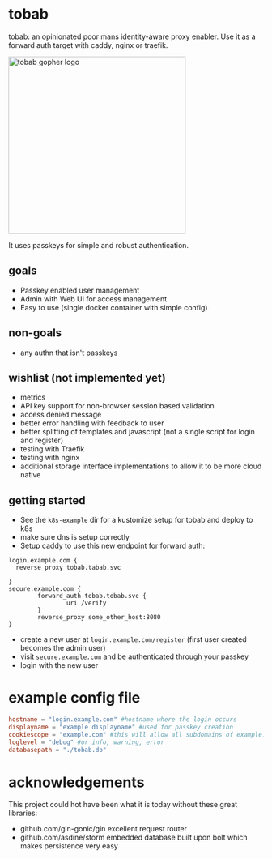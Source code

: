 # tobab
tobab: an opinionated poor mans identity-aware proxy enabler. Use it as a forward auth target with caddy, nginx or traefik.

<img src="./tobab.png" width="350" alt="tobab gopher logo">

It uses passkeys for simple and robust authentication.

## goals

- Passkey enabled user management
- Admin with Web UI for access management
- Easy to use (single docker container with simple config)

## non-goals

- any authn that isn't passkeys

## wishlist (not implemented yet)

- metrics
- API key support for non-browser session based validation
- access denied message
- better error handling with feedback to user
- better splitting of templates and javascript (not a single script for login and register)
- testing with Traefik
- testing with nginx
- additional storage interface implementations to allow it to be more cloud native

## getting started

- See the `k8s-example` dir for a kustomize setup for tobab and deploy to k8s
- make sure dns is setup correctly
- Setup caddy to use this new endpoint for forward auth:
```
login.example.com {
  reverse_proxy tobab.tabab.svc

}
secure.example.com {
        forward_auth tobab.tobab.svc {
                uri /verify
        }
        reverse_proxy some_other_host:8080
}
```
- create a new user at `login.example.com/register` (first user created becomes the admin user)
- visit `secure.example.com` and be authenticated through your passkey
- login with the new user




# example config file

```toml
hostname = "login.example.com" #hostname where the login occurs
displayname = "example displayname" #used for passkey creation
cookiescope = "example.com" #this will allow all subdomains of example.com to have sso with tobab
loglevel = "debug" #or info, warning, error
databasepath = "./tobab.db"
```


# acknowledgements

This project could hot have been what it is today without these great libraries:

 - github.com/gin-gonic/gin excellent request router
 - github.com/asdine/storm embedded database built upon bolt which makes persistence very easy
